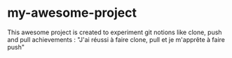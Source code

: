 # my-awesome-project
 This awesome project is created to experiment git notions like clone, push and pull
achievements : "J'ai réussi à faire clone, pull et je m'apprête à faire push"